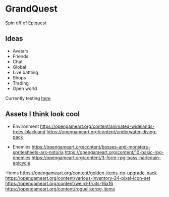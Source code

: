 # GrandQuest
Spin off of Epiquest

## Ideas
- Avatars
- Friends
- Chat
- Global
- Live battling
- Shops
- Trading
- Open world

Currently testing [here](https://github.com/client-server)


## Assets I think look cool

- Environment
https://opengameart.org/content/animated-widelands-trees-blackland
https://opengameart.org/content/underwater-diving-pack

- Enemies
https://opengameart.org/content/bosses-and-monsters-spritesheets-ars-notoria
https://opengameart.org/content/10-basic-rpg-enemies
https://opengameart.org/content/3-form-rpg-boss-harlequin-epicycle

-Items
https://opengameart.org/content/golden-items-rip-upgrade-pack
https://opengameart.org/content/various-inventory-24-pixel-icon-set
https://opengameart.org/content/weird-fruits-16x16
https://opengameart.org/content/roguelikerpg-items
